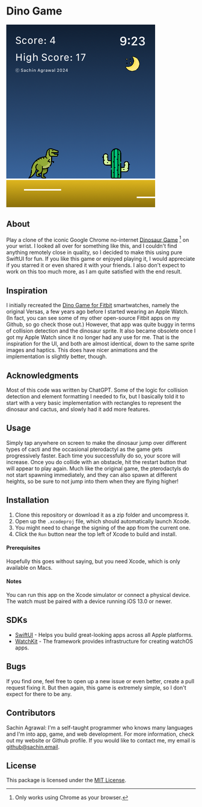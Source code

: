 # Dino Game

![screenshot](screenshot.png)

## About
Play a clone of the iconic Google Chrome no-internet [Dinosaur Game](chrome://dino) [^1] on your wrist. I looked all over for something like this, and I couldn't find anything remotely close in quality, so I decided to make this using pure SwiftUI for fun. If you like this game or enjoyed playing it, I would appreciate if you starred it or even shared it with your friends. I also don't expect to work on this too much more, as I am quite satisfied with the end result.

## Inspiration
I initially recreated the [Dino Game for Fitbit](https://gallery.fitbit.com/details/eef441ed-b2b5-49ec-b1c6-fbfa8177453f) smartwatches, namely the original Versas, a few years ago before I started wearing an Apple Watch. (In fact, you can see some of my other open-source Fitbit apps on my Github, so go check those out.) However, that app was quite buggy in terms of collision detection and the dinosaur sprite. It also became obsolete once I got my Apple Watch since it no longer had any use for me. That is the inspiration for the UI, and both are almost identical, down to the same sprite images and haptics. This does have nicer animations and the implementation is slightly better, though.

## Acknowledgments
Most of this code was written by ChatGPT. Some of the logic for collision detection and element formatting I needed to fix, but I basically told it to start with a very basic implementation with rectangles to represent the dinosaur and cactus, and slowly had it add more features.

## Usage
Simply tap anywhere on screen to make the dinosaur jump over different types of cacti and the occasional pterodactyl as the game gets progressively faster. Each time you successfully do so, your score will increase. Once you do collide with an obstacle, hit the restart button that will appear to play again. Much like the original game, the pterodactyls do not start spawning immediately, and they can also spawn at different heights, so be sure to not jump into them when they are flying higher! 

## Installation
1. Clone this repository or download it as a zip folder and uncompress it.
2. Open up the `.xcodeproj` file, which should automatically launch Xcode.
3. You might need to change the signing of the app from the current one.
4. Click the `Run` button near the top left of Xcode to build and install.

#### Prerequisites
Hopefully this goes without saying, but you need Xcode, which is only available on Macs.

#### Notes
You can run this app on the Xcode simulator or connect a physical device. <br>
The watch must be paired with a device running iOS 13.0 or newer. 

## SDKs
* [SwiftUI](https://developer.apple.com/xcode/swiftui/) - Helps you build great-looking apps across all Apple platforms.
* [WatchKit](https://developer.apple.com/documentation/watchkit/) - The framework provides infrastructure for creating watchOS apps.

## Bugs
If you find one, feel free to open up a new issue or even better, create a pull request fixing it. But then again, this game is extremely simple, so I don't expect for there to be any.

## Contributors
Sachin Agrawal: I'm a self-taught programmer who knows many languages and I'm into app, game, and web development. For more information, check out my website or Github profile. If you would like to contact me, my email is [github@sachin.email](mailto:github@sachin.email).

## License
This package is licensed under the [MIT License](LICENSE.txt).

[^1]: Only works using Chrome as your browser.
